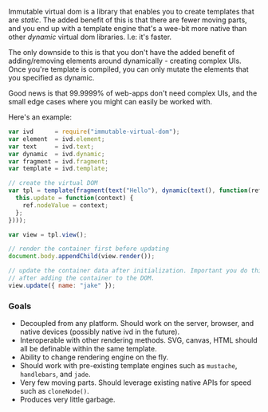 Immutable virtual dom is a library that enables you to create templates that are *static*. The added benefit of this is that there are fewer moving parts, and you end up with a template engine that's a wee-bit more native than other *dynamic* virtual dom libraries. I.e: it's faster.

The only downside to this is that you don't have the added benefit of adding/removing elements around dynamically - creating complex UIs. Once you're template is compiled, you can only mutate the elements that you specified as dynamic.

Good news is that 99.9999% of web-apps don't need complex UIs, and the small edge cases where you might can easily be worked with.

Here's an example:

```javascript
var ivd      = require("immutable-virtual-dom");
var element  = ivd.element;
var text     = ivd.text;
var dynamic  = ivd.dynamic;
var fragment = ivd.fragment;
var template = ivd.template;

// create the virtual DOM
var tpl = template(fragment(text("Hello"), dynamic(text(), function(ref, options) {
  this.update = function(context) {
    ref.nodeValue = context;
  };
})));

var view = tpl.view();

// render the container first before updating
document.body.appendChild(view.render());

// update the container data after initialization. Important you do this
// after adding the container to the DOM.
view.update({ name: "jake" });
```

### Goals

- Decoupled from any platform. Should work on the server, browser, and native devices (possibly native ivd in the future). 
- Interoperable with other rendering methods. SVG, canvas, HTML should all be definable within the same template.
- Ability to change rendering engine on the fly.
- Should work with pre-existing template engines such as `mustache`, `handlebars`, and `jade`.
- Very few moving parts. Should leverage existing native APIs for speed such as `cloneNode()`.
- Produces very little garbage.


